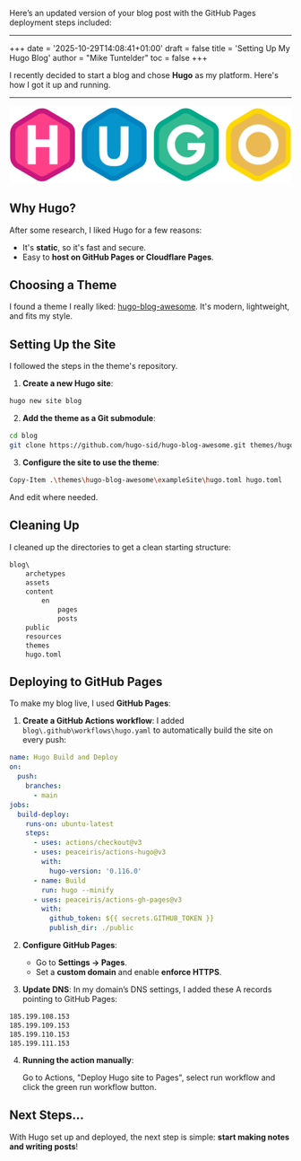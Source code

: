 Here’s an updated version of your blog post with the GitHub Pages deployment steps included:

---

+++
date    = '2025-10-29T14:08:41+01:00'
draft   = false
title   = 'Setting Up My Hugo Blog'
author  = "Mike Tuntelder"
toc     = false
+++

I recently decided to start a blog and chose **Hugo** as my platform. Here's how I got it up and running.

---

![Banner](hugo.png)

## Why Hugo?

After some research, I liked Hugo for a few reasons:

* It's **static**, so it's fast and secure.
* Easy to **host on GitHub Pages or Cloudflare Pages**.

## Choosing a Theme

I found a theme I really liked: [hugo-blog-awesome](https://github.com/hugo-sid/hugo-blog-awesome). It's modern, lightweight, and fits my style.

## Setting Up the Site

I followed the steps in the theme's repository.

1. **Create a new Hugo site**:

```bash
hugo new site blog
```

2. **Add the theme as a Git submodule**:

```bash
cd blog
git clone https://github.com/hugo-sid/hugo-blog-awesome.git themes/hugo-blog-awesome
```

3. **Configure the site to use the theme**:

```bash
Copy-Item .\themes\hugo-blog-awesome\exampleSite\hugo.toml hugo.toml
```

And edit where needed.

## Cleaning Up

I cleaned up the directories to get a clean starting structure:

```
blog\
    archetypes
    assets
    content
        en
            pages
            posts
    public
    resources
    themes
    hugo.toml
```

## Deploying to GitHub Pages

To make my blog live, I used **GitHub Pages**:

1. **Create a GitHub Actions workflow**:
   I added `blog\.github\workflows\hugo.yaml` to automatically build the site on every push:

```yaml
name: Hugo Build and Deploy
on:
  push:
    branches:
      - main
jobs:
  build-deploy:
    runs-on: ubuntu-latest
    steps:
      - uses: actions/checkout@v3
      - uses: peaceiris/actions-hugo@v3
        with:
          hugo-version: '0.116.0'
      - name: Build
        run: hugo --minify
      - uses: peaceiris/actions-gh-pages@v3
        with:
          github_token: ${{ secrets.GITHUB_TOKEN }}
          publish_dir: ./public
```

2. **Configure GitHub Pages**:

   * Go to **Settings → Pages**.
   * Set a **custom domain** and enable **enforce HTTPS**.

3. **Update DNS**:
   In my domain’s DNS settings, I added these A records pointing to GitHub Pages:

```
185.199.108.153
185.199.109.153
185.199.110.153
185.199.111.153
```
4. **Running the action manually**:

    Go to Actions, "Deploy Hugo site to Pages", select run workflow and click the green run workflow button.
    
## Next Steps...

With Hugo set up and deployed, the next step is simple: **start making notes and writing posts**!

